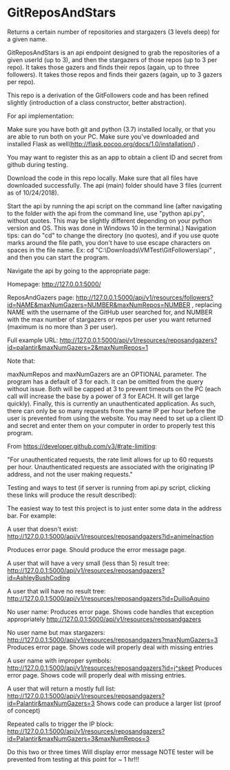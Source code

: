 # GitReposAndStars
Returns a certain number of repositories and stargazers (3 levels deep) for a given name.

GitReposAndStars is an api endpoint designed to grab the repositories of a given userId (up to 3), and then the stargazers of those repos (up to 3 per repo). It takes those gazers and finds their repos (again, up to three followers). It takes those repos and finds their gazers (again, up to 3 gazers per repo).

This repo is a derivation of the GitFollowers code and has been refined slightly (introduction of a class constructor, better abstraction).

For api implementation:

Make sure you have both git and python (3.7) installed locally, or that you are able to run both on your PC. Make sure you've downloaded and installed Flask as well(http://flask.pocoo.org/docs/1.0/installation/) .

You may want to register this as an app to obtain a client ID and secret from github during testing.

Download the code in this repo locally. Make sure that all files have downloaded successfully. The api (main) folder should have 3 files (current as of 10/24/2018).

Start the api by running the api script on the command line (after navigating to the folder with the api from the command line, use "python api.py", without quotes. This may be slightly different depending on your python version and OS. This was done in Windows 10 in the terminal.) Navigation tips: can do "cd" to change the directory (no quotes), and if you use quote marks around the file path, you don't have to use escape characters on spaces in the file name. Ex: cd "C:\Downloads\VMTest\GitFollowers\api" , and then you can start the program.

Navigate the api by going to the appropriate page:

Homepage: http://127.0.0.1:5000/

ReposAndGazers page: http://127.0.0.1:5000/api/v1/resources/followers?id=NAME&maxNumGazers=NUMBER&maxNumRepos=NUMBER ,
replacing NAME with the username of the GitHub user searched for, and NUMBER with the max number of stargazers or repos per user you want returned (maximum is no more than 3 per user). 

Full example URL: http://127.0.0.1:5000/api/v1/resources/reposandgazers?id=palantir&maxNumGazers=2&maxNumRepos=1

Note that:

maxNumRepos and maxNumGazers are an OPTIONAL parameter. The program has a default of 3 for each. It can be omitted from the query without issue.
Both will be capped at 3 to prevent timeouts on the PC (each call will increase the base by a power of 3 for EACH. It will get large quickly).
Finally, this is currently an unauthenticated application. As such, there can only be so many requests from the same IP per hour before the user is prevented from using the website. You may need to set up a client ID and secret and enter them on your computer in order to properly test this program.

From https://developer.github.com/v3/#rate-limiting:

"For unauthenticated requests, the rate limit allows for up to 60 requests per hour. Unauthenticated requests are associated with the originating IP address, and not the user making requests."

Testing and ways to test (if server is running from api.py script, clicking these links will produce the result described):

The easiest way to test this project is to just enter some data in the address bar. For example:

A user that doesn't exist: http://127.0.0.1:5000/api/v1/resources/reposandgazers?id=animeInaction

Produces error page.
Should produce the error message page.


A user that will have a very small (less than 5) result tree: http://127.0.0.1:5000/api/v1/resources/reposandgazers?id=AshleyBushCoding


A user that will have no result tree: http://127.0.0.1:5000/api/v1/resources/reposandgazers?id=DuilioAquino


No user name: 
Produces error page.
Shows code handles that exception appropriately
http://127.0.0.1:5000/api/v1/resources/reposandgazers


No user name but max stargazers: http://127.0.0.1:5000/api/v1/resources/reposandgazers?maxNumGazers=3
Produces error page.
Shows code will properly deal with missing entries


A user name with improper symbols: http://127.0.0.1:5000/api/v1/resources/reposandgazers?id=j^skeet
Produces error page.
Shows code will properly deal with missing entries.

A user that will return a mostly full list:
http://127.0.0.1:5000/api/v1/resources/reposandgazers?id=Palantir&maxNumGazers=3
Shows code can produce a larger list (proof of concept)

Repeated calls to trigger the IP block: 
http://127.0.0.1:5000/api/v1/resources/reposandgazers?id=Palantir&maxNumGazers=3&maxNumRepos=3

Do this two or three times
Will display error message
NOTE tester will be prevented from testing at this point for ~ 1 hr!!!
